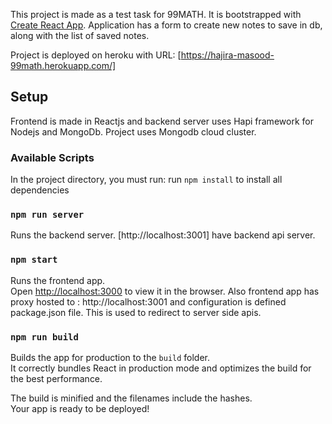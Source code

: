 This project is made as a test task for 99MATH. It is bootstrapped with [Create React App](https://github.com/facebook/create-react-app). Application has a form to create new notes to save in db, along with the list of saved notes.

Project is deployed on heroku with URL: [https://hajira-masood-99math.herokuapp.com/]

## Setup

Frontend is made in Reactjs and backend server uses Hapi framework for Nodejs and MongoDb.
Project uses Mongodb cloud cluster.

### Available Scripts

In the project directory, you must run:
run `npm install` to install all dependencies

### `npm run server`

Runs the backend server.
[http://localhost:3001] have backend api server.

### `npm start`

Runs the frontend app.<br />
Open [http://localhost:3000](http://localhost:3000) to view it in the browser.
Also frontend app has proxy hosted to : http://localhost:3001 and configuration is defined
package.json file. This is used to redirect to server side apis.

### `npm run build`

Builds the app for production to the `build` folder.<br />
It correctly bundles React in production mode and optimizes the build for the best performance.

The build is minified and the filenames include the hashes.<br />
Your app is ready to be deployed!
